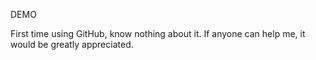 DEMO


First time using GitHub, know nothing about it. If anyone can help me, it would be greatly appreciated.
